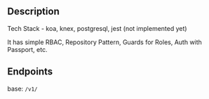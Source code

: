 

## Description
Tech Stack - koa, knex, postgresql, jest (not implemented yet)

It has simple RBAC, Repository Pattern, Guards for Roles, Auth with Passport, etc. 

## Endpoints
base: `/v1/`
 